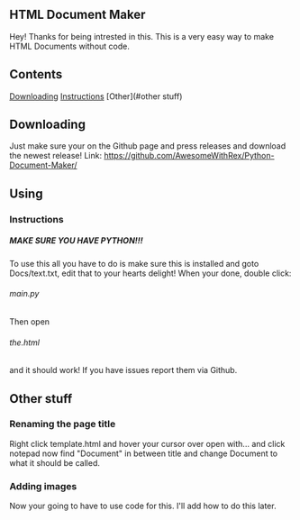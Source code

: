 ## HTML Document Maker
Hey! Thanks for being intrested in this.
This is a very easy way to make HTML Documents without code.
## Contents
[Downloading](#downloading)
[Instructions](#using)
[Other](#other stuff)
## Downloading
Just make sure your on the Github page and press releases and download the newest release!
Link: https://github.com/AwesomeWithRex/Python-Document-Maker/
## Using
### Instructions
##### MAKE SURE YOU HAVE PYTHON!!!
To use this all you have to do is make sure this is installed and goto Docs/text.txt,
edit that to your hearts delight! When your done, double click: 
###### main.py
Then open 
###### the.html 
and it should work!
If you have issues report them via Github.
## Other stuff
### Renaming the page title
Right click template.html and hover your cursor over open with... and click notepad 
now find "Document" in between title and change Document to what it should be called.
### Adding images
Now your going to have to use code for this.
I'll add how to do this later.
